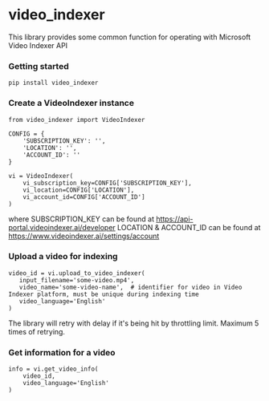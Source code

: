 # video_indexer

This library provides some common function for operating with Microsoft Video Indexer API

### Getting started
```
pip install video_indexer
```

### Create a VideoIndexer instance
```
from video_indexer import VideoIndexer

CONFIG = {
    'SUBSCRIPTION_KEY': '',
    'LOCATION': '',
    'ACCOUNT_ID': ''
}

vi = VideoIndexer(
    vi_subscription_key=CONFIG['SUBSCRIPTION_KEY'],
    vi_location=CONFIG['LOCATION'],
    vi_account_id=CONFIG['ACCOUNT_ID']
)
```
where
SUBSCRIPTION_KEY can be found at https://api-portal.videoindexer.ai/developer
LOCATION & ACCOUNT_ID can be found at https://www.videoindexer.ai/settings/account

### Upload a video for indexing
```
video_id = vi.upload_to_video_indexer(
   input_filename='some-video.mp4',
   video_name='some-video-name',  # identifier for video in Video Indexer platform, must be unique during indexing time
   video_language='English'
)
```
The library will retry with delay if it's being hit by throttling limit. Maximum 5 times of retrying.

### Get information for a video
```
info = vi.get_video_info(
    video_id,
    video_language='English'
)
```